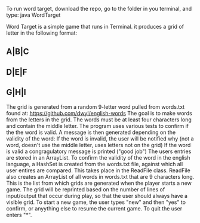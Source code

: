 To run word target, download the repo, go to the folder in you terminal, and type: java WordTarget

Word Target is a simple game that runs in Terminal.
it produces a grid of letter in the following format:

A|B|C
-----
D|E|F
-----
G|H|I
-----


The grid is generated from a random 9-letter word pulled from words.txt found at: https://github.com/dwyl/english-words
The goal is to make words from the letters in the grid. The words must be at least four characters long
and contain the middle letter.
The program uses various tests to confirm if the the word is valid.
A message is then generated depending on the validity of the word:
If the word is invalid, the user will be notified why (not a word, doesn't use the middle letter, uses letters not on the grid)
If the word is valid a congragulatory message is printed ("good job")
The users entries are stored in an ArrayList.
To confirm the validity of the word in the english language, a HashSet is created from the words.txt file, against which all user entires are compared.
This takes place in the ReadFile class.
ReadFile also creates an ArrayList of all words in words.txt that are 9 characters long.
This is the list from which grids are generated when the player starts a new game.
The grid will be reprinted based on the number of lines of input/output that occur during play, so that the user should always have a visible grid.
To start a new game, the user types "new" and then "yes" to confirm, or anyything else to resume the current game.
To quit the user enters "*".
